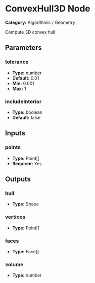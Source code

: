 
# ConvexHull3D Node

**Category:** Algorithmic / Geometry

Compute 3D convex hull

## Parameters


### tolerance
- **Type:** number
- **Default:** 0.01
- **Min:** 0.001
- **Max:** 1



### includeInterior
- **Type:** boolean
- **Default:** false





## Inputs


### points
- **Type:** Point[]
- **Required:** Yes



## Outputs


### hull
- **Type:** Shape



### vertices
- **Type:** Point[]



### faces
- **Type:** Face[]



### volume
- **Type:** number




